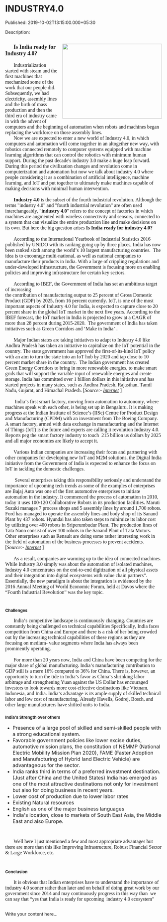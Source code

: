 # INDUSTRY4.0

Published: 2019-10-02T13:15:00.000+05:30

Description: <div dir="ltr" style="text-align: left;" trbidi="on">
      <div class="separator" style="clear: both; text-align: center;">
      <a
      href="https://1.bp.blogspot.com/-SEqoP88b0j4/XZRQAXwdw1I/AAAAAAAAAA0/8laO1uKZfX0CHLQOQywBJNybfABAt4TjgCPcBGAYYCw/s1600/O.031.jpeg"
      imageanchor="1" style="clear: right; float: right; margin-bottom: 1em; margin-left:
      1em;"><img border="0" data-original-height="768" data-original-width="1024" height="240"
      src="https://1.bp.blogspot.com/-SEqoP88b0j4/XZRQAXwdw1I/AAAAAAAAAA0/8laO1uKZfX0CHLQOQywBJNybfABAt4TjgCPcBGAYYCw/s320/O.031.jpeg"
      width="320" /></a></div>
      <div style="font-family: Baskerville; font-stretch: normal; line-height: normal;
      text-indent: 27px;">
      <h2 style="text-align: left;">
      <span style="font-kerning: none;"><span style="font-size: large;">Is India ready
      for Industry 4.0?</span></span></h2>
      <div style="text-align: left;">
      <span style="font-kerning: none;"><span style="font-size:
      medium;">Industrialization started with steam and the first machines that mechanized some
      of the work that our people did. Subsequently, we had electricity, assembly lines and the
      birth of mass production and then the third era of industry came in with the advent of
      computers and the beginning of automation when robots and machines began replacing the
      workforce on those assembly lines. &nbsp;</span></span></div>
      </div>
      <div style="font-family: Baskerville; font-stretch: normal; line-height: normal;
      text-indent: 27px;">
      <span style="font-kerning: none;"><span style="font-size: medium;">Now we are
      expected to enter a new world of Industry 4.0, in which computers and automation will come
      together in an altogether new way, with robotics connected remotely to computer systems
      equipped with machine learning algorithms that can control the robotics with minimum human
      support. During the past decade's industry 3.0 make a huge leap forward. During this period
      the civilization changes and revolution come in computerization and automation but now we talk
      about industry 4.0 where people considering it as a combination of artificial intelligence,
      machine learning, and IoT and put together to ultimately make machines capable of making
      decisions with minimal human intervention.&nbsp;</span></span></div>
      <div style="font-family: Baskerville; font-stretch: normal; line-height: normal;
      min-height: 14px; text-indent: 27px;">
      <span style="font-size: medium;"><span style="font-kerning:
      none;"></span><br /></span></div>
      <div style="font-family: Baskerville; font-stretch: normal; line-height: normal;
      text-indent: 27px;">
      <span style="font-kerning: none;"><span style="font-size:
      medium;"><b>Industry 4.0</b> is the subset of the fourth industrial revolution.
      Although the terms "industry 4.0" and "fourth industrial revolution" are often used
      interchangeably, "<b>industry 4.0</b>" refers to the concept of factories in which
      machines are augmented with wireless connectivity and sensors, connected to a system that can
      visualize the entire production line and make decisions on its own. But here the big question
      arises <b>Is India ready for industry
      4.0?&nbsp;</b></span></span></div>
      <div style="font-family: Baskerville; font-stretch: normal; line-height: normal;
      min-height: 14px; text-indent: 27px;">
      <span style="font-size: medium;"><span style="font-kerning:
      none;"><b></b></span><br /></span></div>
      <div style="font-family: Baskerville; font-stretch: normal; line-height: normal;
      text-indent: 27px;">
      <span style="font-kerning: none;"><span style="font-size: medium;">According to
      the International Yearbook of Industrial Statistics 2016 published by UNIDO with its ranking
      going up by three places, India has now been ranked sixth among the world’s 10 largest
      manufacturing countries.&nbsp; The idea is to encourage multi-national, as well as
      national companies to manufacture their products in India. With a large of crippling
      regulations and under-developed infrastructure, the Government is focusing more on enabling
      policies and improving infrastructure for certain key
      sectors.&nbsp;</span></span></div>
      <div style="font-family: Baskerville; font-stretch: normal; line-height: normal;
      text-indent: 27px;">
      <span style="font-size: medium;"><span style="font-kerning: none;"><br
      /></span></span></div>
      <div style="font-family: Baskerville; font-stretch: normal; line-height: normal;
      text-indent: 27px;">
      <span style="font-size: medium;"><span style="font-kerning: none;">According to
      IBEF, the Government of India has set an ambitious target of increasing </span><span
      style="background-color: white; font-kerning: none;"><br />
      </span><span style="font-kerning: none;">the contribution of manufacturing output
      to 25 percent of Gross Domestic Product (GDP) by 2025, from 16 percent currently. IoT, is one
      of the most important aspects of Industry 4.0 for India, is expected to capture close to 20
      percent share in the global IoT market</span><span style="background-color: white;
      font-kerning: none;"> </span><span style="font-kerning: none;">in the next five
      years. According to the IBEF forecast, the IoT market in India is
      projected</span><span style="background-color: white; font-kerning: none;">
      </span><span style="font-kerning: none;">to grow at a CAGR of more than 28 percent
      during 2015-2020.&nbsp; The government of India has taken initiatives such as Green
      Corridors and ‘Make in India’ .&nbsp;</span></span></div>
      <div style="font-family: Baskerville; font-stretch: normal; line-height: normal;
      text-indent: 27px;">
      <span style="font-size: medium;"><span style="font-kerning: none;"><br
      /></span></span></div>
      <div style="font-family: Baskerville; font-stretch: normal; line-height: normal;
      text-indent: 27px;">
      <span style="font-size: medium;"><span style="font-kerning: none;">Major Indian
      states are taking initiatives to adapt to Industry 4.0 like&nbsp; Andhra Pradesh has taken
      an initiative to capitalize on the IoT potential in the country. The state government has
      approved the first-of-its-kind IoT policy with an aim to turn the state into an IoT hub by
      2020 and tap close to 10 percent market share in the country.&nbsp; The Indian government
      has created Green Energy Corridors to bring in more renewable energies, to make smart grids
      that will support the variable input of renewable energies and create storage. India has
      committed over 1 billion dollars in this initiative and has started projects in many states,
      such as Andhra Pradesh, Rajasthan, Tamil Nadu, Gujarat, and Himachal Pradesh.
      [<i>Source:- </i></span><span style="font-kerning: none; text-decoration:
      underline;"><i>Internet</i></span><span style="font-kerning:
      none;"><i> </i>]</span></span></div>
      <div style="font-family: Baskerville; font-stretch: normal; line-height: normal;
      text-indent: 27px;">
      <span style="font-size: medium;"><span style="font-kerning: none;"><br
      /></span></span></div>
      <div style="font-family: Baskerville; font-stretch: normal; line-height: normal;
      text-indent: 27px;">
      <span style="font-kerning: none;"><span style="font-size:
      medium;">&nbsp;India’s first smart factory, moving from automation to autonomy, where
      machines speak with each other, is being set up in Bengaluru. It is making progress at the
      Indian Institute of Science’s (IISc) Centre for Product Design and Manufacturing (CPDM) with
      an investment from The Boeing Company. A smart factory, armed with data exchange in
      manufacturing and the Internet of Things (IoT) is the future and experts are calling it
      revolution Industry 4.0. Reports peg the smart factory industry to touch&nbsp; 215 billion
      us dollars by 2025 and all major economies are likely to accept
      it.&nbsp;</span></span></div>
      <div style="font-family: Baskerville; font-stretch: normal; line-height: normal;
      text-indent: 27px;">
      <span style="font-kerning: none;"><span style="font-size: medium;"><br
      /></span></span></div>
      <div style="font-family: Baskerville; font-stretch: normal; line-height: normal;
      text-indent: 27px;">
      <span style="font-kerning: none;"><span style="font-size: medium;">Various Indian
      companies are increasing their focus and partnering with other companies for developing new
      IoT and M2M solutions, the Digital India initiative from the Government of India is expected
      to enhance the focus on IoT in tackling the domestic
      challenges.</span></span></div>
      <div style="font-family: Baskerville; font-stretch: normal; line-height: normal;
      text-indent: 27px;">
      <span style="font-kerning: none;"><span style="font-size: medium;"><br
      /></span></span></div>
      <div style="font-family: Baskerville; font-stretch: normal; line-height: normal;
      text-indent: 27px;">
      <span style="font-size: medium;"><span style="font-kerning:
      none;">&nbsp;Several enterprises taking this responsibility seriously and understand
      the importance of upcoming tech trends as some of the examples of enterprises are Bajaj Auto
      was one of the first automotive enterprises to initiate automation in the industry. It
      commenced the process of automation in 2010, today it uses 100-120 Collaborative Robots in its
      production facilities. Maruti Suzuki manages 7 process shops and 5 assembly lines by around
      1,700 robots. Ford has managed to operate the assembly lines and body shop of its Sanand Plant
      by 437 robots. Hyundai has also taken steps to minimize its labor cost by utilizing over 400
      robots in Sriperumbudur Plant. The production lines of Tata Nano consist of over 100 robots in
      the Sanand Plant of Tata Motors. Other enterprises such as Renault are doing some rather
      interesting work in the field of automation of the business processes to prevent accidents.
      [<i>Source:- </i></span><span style="font-kerning: none; text-decoration:
      underline;"><i>Internet</i></span><span style="font-kerning:
      none;"><i> </i>]&nbsp;</span></span></div>
      <div style="font-family: Baskerville; font-stretch: normal; line-height: normal;
      text-indent: 27px;">
      <span style="font-size: medium;"><span style="font-kerning: none;"><br
      /></span></span></div>
      <div style="font-family: Baskerville; font-stretch: normal; line-height: normal;
      text-indent: 27px;">
      <span style="font-kerning: none;"><span style="font-size: medium;">As a result,
      companies are warming up to the idea of connected machines. While Industry 3.0 simply was
      about the automation of isolated machines, Industry 4.0 concentrates on the end-to-end
      digitization of all physical assets and their integration into digital ecosystems with value
      chain partners”. Essentially, the new paradigm is about the integration is evidenced by the
      2016 Annual Meeting of World Economic Forum, held at Davos where the “Fourth Industrial
      Revolution” was the key topic.&nbsp;</span></span></div>
      <div style="font-family: Baskerville; font-stretch: normal; line-height: normal;
      min-height: 14px; text-indent: 27px;">
      <span style="font-size: medium;"><span style="font-kerning:
      none;"></span><br /></span></div>
      <h3 style="text-align: left;">
      <span style="font-kerning: none;"><span style="font-size:
      small;">Challenges&nbsp;</span></span></h3>
      <div style="font-family: Baskerville; font-stretch: normal; line-height: normal;
      text-indent: 27px;">
      <span style="font-kerning: none;"><span style="font-size: medium;">India’s
      competitive landscape is continuously changing. Countries are constantly being challenged on
      technical capabilities Specifically, India faces competition from China and Europe and there
      is a risk of her being crowded out by the increasing technical capabilities of these regions
      as they are focusing on medium- value segments where India has always been prominently
      operating.&nbsp;</span></span></div>
      <div style="font-family: Baskerville; font-stretch: normal; line-height: normal;
      min-height: 14px; text-indent: 27px;">
      <span style="font-size: medium;"><span style="font-kerning:
      none;"></span><br /></span></div>
      <div style="font-family: Baskerville; font-stretch: normal; line-height: normal;
      text-indent: 27px;">
      <span style="font-kerning: none;"><span style="font-size: medium;">For more than
      20 years now, India and China have been competing for the major share of global manufacturing.
      India’s manufacturing contribution to GDP still is a mere 16% compared to 36% for China. There
      is, however, an opportunity to turn the tide in India’s favor as China’s shrinking labor
      arbitrage and strengthening Yuan against the US Dollar has encouraged investors to look
      towards more cost-effective destinations like Vietnam, Indonesia, and India. India’s advantage
      is its ample supply of skilled technical labor and low cost of manufacturing. Already Havells,
      Godrej, Bosch, and other large manufacturers have shifted units to
      India.&nbsp;</span></span></div>
      <h3 style="text-align: left;">
      <span style="font-kerning: none;"><span style="font-size: small;">India’s Strength
      over others&nbsp;</span></span></h3>
      <ul style="text-align: left;">
      <li><span style="font-size: medium;">Presence of a large pool of skilled and
      semi-skilled people with a strong educational system.</span></li>
      <li><span style="font-size: medium;">Favorable government policies like lower
      excise duties, automotive mission plans, the constitution of NEMMP (National Electric Mobility
      Mission Plan 2020), FAME (Faster Adoption and Manufacturing of Hybrid land Electric Vehicle)
      are advantageous for the sector. </span></li>
      <li><span style="font-size: medium;">India ranks third in terms of a preferred
      investment destination. (Just after China and the United States) India has emerged as one of
      the most attractive destinations not only for investment but also for doing business in recent
      years. </span></li>
      <li><span style="font-size: medium;">Lower cost of production due to lower labor
      rates </span></li>
      <li><span style="font-size: medium;">Existing Natural resources
      </span></li>
      <li><span style="font-size: medium;">English as one of the major business
      languages </span></li>
      <li><span style="font-size: medium;">India's location, close to markets of South
      East Asia, the Middle East and also Europe.</span></li>
      </ul>
      <div style="font-family: baskerville; font-stretch: normal; line-height: normal;
      min-height: 14px; text-align: left; text-indent: 27px;">
      <span style="font-size: medium;"><span style="font-kerning:
      none;"></span></span></div>
      <div style="font-family: baskerville; font-stretch: normal; line-height: normal;
      min-height: 14px; text-align: left; text-indent: 27px;">
      <span style="font-size: medium;"><span style="font-kerning:
      none;"></span><br /></span></div>
      <div style="font-family: baskerville; font-stretch: normal; line-height: normal;
      text-align: left; text-indent: 27px;">
      <span style="font-kerning: none;"><span style="font-size: medium;">Well here I
      just mentioned a few and most appropriate advantages but there are more than this like
      Improving Infrastructure, Robust Financial Sector &amp; Large Workforce,
      etc.</span></span></div>
      <div style="font-family: Baskerville; font-stretch: normal; line-height: normal;
      min-height: 14px; text-indent: 27px;">
      <span style="font-size: large;"><span style="font-kerning:
      none;"></span><br /></span></div>
      <h3 style="text-align: left;">
      <span style="font-kerning: none;"><span style="font-size:
      small;">Conclusion&nbsp;</span></span></h3>
      <div style="font-family: Baskerville; font-stretch: normal; line-height: normal;
      text-indent: 27px;">
      <span style="font-kerning: none;"><span style="font-size: medium;">It is obvious
      that Indian enterprises have to understand the importance of industry 4.0 sooner rather than
      later and on behalf of doing great work by our government since 2014 and may continuously
      progress in this way than&nbsp; we can say that “yes that India is ready for
      upcoming&nbsp; industry 4.0 ecosystem”</span></span></div>
      <div style="font-family: baskerville; font-stretch: normal; line-height: normal;
      min-height: 14px; text-indent: 27px;">
      <span style="font-kerning: none;"></span><br /></div>
      </div>


Write your content here...